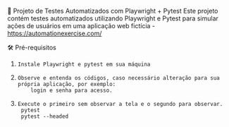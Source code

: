 📘 Projeto de Testes Automatizados com Playwright + Pytest
Este projeto contém testes automatizados utilizando Playwright e Pytest para simular ações de usuários em uma aplicação web fictícia - https://automationexercise.com/

🛠️ Pré-requisitos
1.     Instale Playwright e pytest em sua máquina
2.     Observe e entenda os códigos, caso necessário alteração para sua própria aplicação, por exemplo:
           login e senha para acesso.
4.     Execute o primeiro sem observar a tela e o segundo para observar.
        pytest
        pytest --headed
